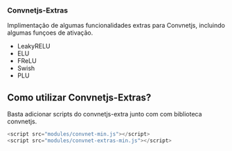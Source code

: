 ### Convnetjs-Extras

Implimentação de algumas funcionalidades extras para Convnetjs, incluindo algumas funçoes de ativação.

- LeakyRELU
- ELU
- FReLU
- Swish
- PLU

## Como utilizar Convnetjs-Extras?

Basta adicionar scripts do convnetjs-extra junto com com biblioteca convnetjs.
```javascript
<script src="modules/convnet-min.js"></script>
<script src="modules/convnet-extras-min.js"></script>
```
